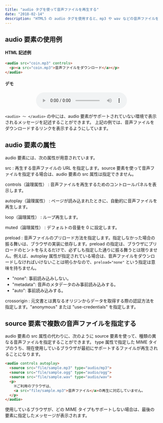 ```yaml
---
title: "audio タグを使って音声ファイルを再生する"
date: "2018-02-14"
description: "HTML5 の audio タグを使用すると、mp3 や wav などの音声ファイルを簡単に再生することができます。"
---
```


audio 要素の使用例
----

#### HTML 記述例

~~~ html
<audio src="coin.mp3" controls>
  <p><a src="coin.mp3">音声ファイルをダウンロード</a></p>
</audio>
~~~

#### デモ

<div style="text-align:center">
  <audio src="file/coin.wav" controls>
    <p><a src="file/coin.wav">音声ファイルをダウンロード</a></p>
  </audio>
</div>

`<audio> 〜 </audio>` の中には、audio 要素がサポートされていない環境で表示されるメッセージを記述することができます。
上記の例では、音声ファイルをダウンロードするリンクを表示するようにしています。


audio 要素の属性
----

audio 要素には、次の属性が用意されています。

src
: 再生する音声ファイルの URL を指定します。source 要素を使って音声ファイルを指定する場合は、audio 要素の src 属性は指定できません。

controls（論理属性）
: 音声ファイルを再生するためのコントロールパネルを表示します。

autoplay（論理属性）
: ページが読み込まれたときに、自動的に音声ファイルを再生します。

loop（論理属性）
: ループ再生します。

muted（論理属性）
: デフォルトの音量を 0 に設定します。

preload
: 音声ファイルのプリロード方法を指定します。指定しなかった場合の振る舞いは、ブラウザの実装に依存します。preload の指定は、ブラウザにプリロードのヒントを与えるだけで、必ずしも指定した通りに振る舞うとは限りません。例えば、autoplay 属性が指定されている場合は、音声ファイルをダウンロードしなければいけないことは明らかなので、`preload="none"` という指定は意味を持ちません。
- "none": 事前読み込みしない。
- "metadata": 音声のメタデータのみ事前読み込みする。
- "auto": 事前読み込みする。

crossorigin
: 元文書とは異なるオリジンからデータを取得する際の認証方法を指定します。"anonymous" または "use-credentials" を指定します。


source 要素で複数の音声ファイルを指定する
----

audio 要素の src 属性の代わりに、次のように source 要素を使って、種類の異なる音声ファイルを指定することができます。
type 属性で指定した MIME タイプのうち、現在使用しているブラウザが最初にサポートするファイルが再生されることになります。

~~~ html
<audio controls autoplay>
  <source src="file/sample.mp3" type="audio/mp3">
  <source src="file/sample.ogg" type="audio/ogg">
  <source src="file/sample.wav" type="audio/wav">
  <p>
    ※ご利用のブラウザは、
    <a src="file/sample.mp3">音声ファイル</a>の再生に対応していません。
  </p>
</audio>
~~~

使用しているブラウザが、どの MIME タイプもサポートしない場合は、最後の要素に指定したメッセージが表示されます。

